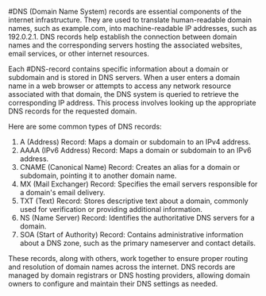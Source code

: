 #DNS (Domain Name System) records are essential components of the internet infrastructure. They are used to translate human-readable domain names, such as example.com, into machine-readable IP addresses, such as 192.0.2.1. DNS records help establish the connection between domain names and the corresponding servers hosting the associated websites, email services, or other internet resources.

Each #DNS-record contains specific information about a domain or subdomain and is stored in DNS servers. When a user enters a domain name in a web browser or attempts to access any network resource associated with that domain, the DNS system is queried to retrieve the corresponding IP address. This process involves looking up the appropriate DNS records for the requested domain.

Here are some common types of DNS records:

1. A (Address) Record: Maps a domain or subdomain to an IPv4 address.
2. AAAA (IPv6 Address) Record: Maps a domain or subdomain to an IPv6 address.
3. CNAME (Canonical Name) Record: Creates an alias for a domain or subdomain, pointing it to another domain name.
4. MX (Mail Exchanger) Record: Specifies the email servers responsible for a domain's email delivery.
5. TXT (Text) Record: Stores descriptive text about a domain, commonly used for verification or providing additional information.
6. NS (Name Server) Record: Identifies the authoritative DNS servers for a domain.
7. SOA (Start of Authority) Record: Contains administrative information about a DNS zone, such as the primary nameserver and contact details.

These records, along with others, work together to ensure proper routing and resolution of domain names across the internet. DNS records are managed by domain registrars or DNS hosting providers, allowing domain owners to configure and maintain their DNS settings as needed.